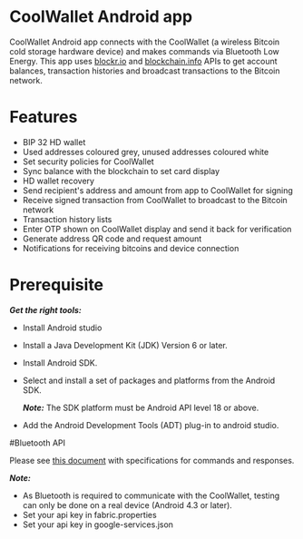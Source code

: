 # CoolWallet Android app

CoolWallet Android app connects with the CoolWallet (a wireless Bitcoin cold storage hardware device) and makes commands via Bluetooth Low Energy. This app uses [blockr.io](http://blockr.io/documentation/api) and [blockchain.info](https://blockchain.info/api) APIs to get account balances, transaction histories and broadcast transactions to the Bitcoin network.

# Features

- BIP 32 HD wallet
- Used addresses coloured grey, unused addresses coloured white
- Set security policies for CoolWallet
- Sync balance with the blockchain to set card display
- HD wallet recovery
- Send recipient's address and amount from app to CoolWallet for signing
- Receive signed transaction from CoolWallet to broadcast to the Bitcoin network
- Transaction history lists
- Enter OTP shown on CoolWallet display and send it back for verification
- Generate address QR code and request amount
- Notifications for receiving bitcoins and device connection

# Prerequisite

***Get the right tools:***

- Install Android studio

- Install a Java Development Kit (JDK) Version 6 or later.

- Install Android SDK.

- Select and install a set of packages and platforms from the Android SDK.

  ***Note:*** The SDK platform must be Android API level 18 or above.

- Add the Android Development Tools (ADT) plug-in to android studio.



#Bluetooth API

Please see [this document](https://github.com/CoolBitX-Technology/coolwallet-ios/blob/master/docs/CW-SPEC-0002-se_spi_apdu_spec_v0110.pdf) with specifications for commands and responses.

***Note:***
* As Bluetooth is required to communicate with the CoolWallet, testing can only be done on a real device (Android 4.3 or later).
* Set your api key in fabric.properties
* Set your api key in google-services.json
